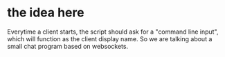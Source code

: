 # the idea here

Everytime a client starts, the script should ask for a "command line input", which will function as the client display name.
So we are talking about a small chat program based on websockets.


